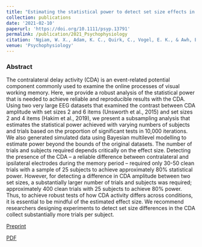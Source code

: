 ```yaml
---
title: "Estimating the statistical power to detect set size effects in contralateral delay activity"
collection: publications
date: '2021-02-10'
paperurl: 'https://doi.org/10.1111/psyp.13791'
permalink: /publication/2021_Psychophysiology
citation: 'Ngiam, W. X., Adam, K. C., Quirk, C., Vogel, E. K., & Awh, E. (2021). Estimating the statistical power to detect set‐size effects in contralateral delay activity. Psychophysiology, 58(5), e13791.'
venue: 'Psychophysiology'
---
```

### Abstract
The contralateral delay activity (CDA) is an event-related potential component commonly used to examine the online processes of visual working memory. Here, we provide a robust analysis of the statistical power that is needed to achieve reliable and reproducible results with the CDA. Using two very large EEG datasets that examined the contrast between CDA amplitude with set sizes 2 and 6 items (Unsworth et al., 2015) and set sizes 2 and 4 items (Hakim et al., 2019), we present a subsampling analysis that estimates the statistical power achieved with varying numbers of subjects and trials based on the proportion of significant tests in 10,000 iterations. We also generated simulated data using Bayesian multilevel modelling to estimate power beyond the bounds of the original datasets. The number of trials and subjects required depends critically on the effect size. Detecting the presence of the CDA – a reliable difference between contralateral and ipsilateral electrodes during the memory period – required only 30-50 clean trials with a sample of 25 subjects to achieve approximately 80% statistical power. However, for detecting a difference in CDA amplitude between two set sizes, a substantially larger number of trials and subjects was required; approximately 400 clean trials with 25 subjects to achieve 80% power. Thus, to achieve robust tests of how CDA activity differs across conditions, it is essential to be mindful of the estimated effect size. We recommend researchers designing experiments to detect set size differences in the CDA collect substantially more trials per subject.

[Preprint](https://psyarxiv.com/nbvkc)

[PDF](https://williamngiam.github.io/files/CDApower.pdf)